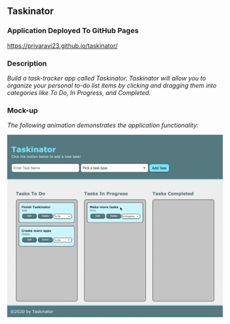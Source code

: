 ## Taskinator

### Application Deployed To GitHub Pages 

https://priyaravi23.github.io/taskinator/

### Description 

*Build a task-tracker app called Taskinator. Taskinator will allow you to organize your personal to-do list items by clicking and dragging them into categories like To Do, In Progress, and Completed.*

### Mock-up

*The following animation demonstrates the application functionality:*

![](assets/images/mock-up.gif)